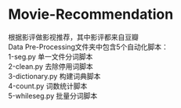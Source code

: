# Movie-Recommendation
根据影评做影视推荐，其中影评都来自豆瓣  
Data Pre-Processing文件夹中包含5个自动化脚本：  
1-seg.py 单一文件分词脚本  
2-clean.py 去除停用词脚本  
3-dictionary.py 构建词典脚本  
4-count.py 词数统计脚本  
5-whileseg.py 批量分词脚本  
